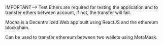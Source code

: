 IMPORTANT--> Test Ethers are required for testing the application and to transfer ethers between account, if not, the transfer will fail.

Mocha is a Decentralized Web app built using ReactJS and the ethereum blockchain.

Can be used to transfer ethereum between two wallets using MetaMask.

